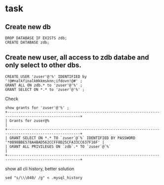 # task


## Create new db
```
DROP DATABASE IF EXISTS zdb;
CREATE DATABASE zdb;
```


## Create new user, all access to zdb databe and only select to other dbs.

```
CREATE USER 'zuser'@'%' IDENTIFIED by '!@#nalkfinalkHkkmsknn;ifdovn!@#' ;
GRANT ALL ON zdb.* to 'zuser'@'%' ;
GRANT SELECT ON *.* to 'zuser'@'%' ;
```
Check
```
show grants for 'zuser'@'%' ;
+-------------------------------------------------------------------------------------------------------+
| Grants for zuser@%                                                                                    |
+-------------------------------------------------------------------------------------------------------+
| GRANT SELECT ON *.* TO `zuser`@`%` IDENTIFIED BY PASSWORD '*0B98BBE578A4BAD562CCFF8D25CFA33CC637F16F' |
| GRANT ALL PRIVILEGES ON `zdb`.* TO `zuser`@`%`                                                        |
+-------------------------------------------------------------------------------------------------------+

```

show all cli history, better solution
```
sed "s/\\\040/ /g" < .mysql_history
```

